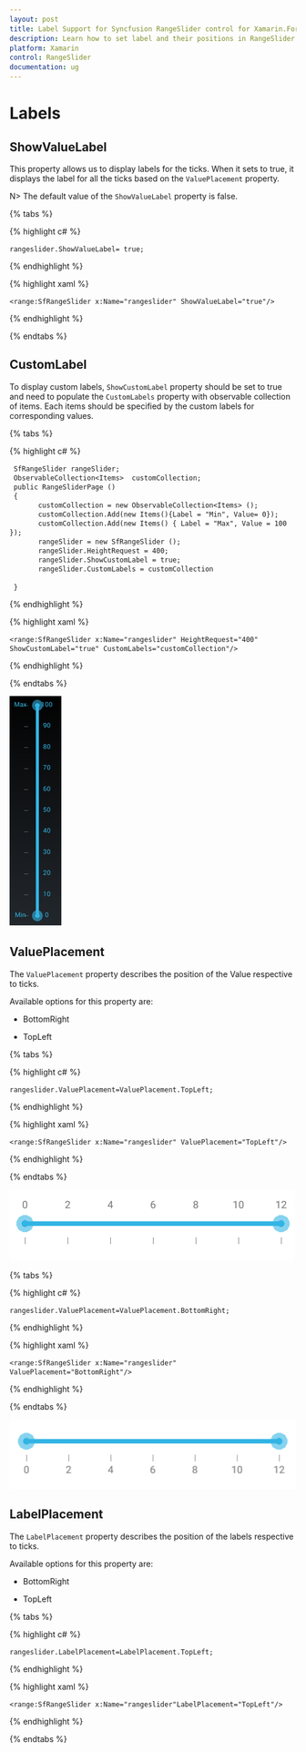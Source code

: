 ```yaml
---
layout: post
title: Label Support for Syncfusion RangeSlider control for Xamarin.Forms
description: Learn how to set label and their positions in RangeSlider control
platform: Xamarin
control: RangeSlider
documentation: ug
---
```


# Labels

## ShowValueLabel

This property allows us to display labels for the ticks. When it sets to true, it displays the label for all the ticks based on the `ValuePlacement` property.

N> The default value of the `ShowValueLabel` property is false.

{% tabs %}

{% highlight c# %}

	rangeslider.ShowValueLabel= true;

{% endhighlight %}

{% highlight xaml %}

	<range:SfRangeSlider x:Name="rangeslider" ShowValueLabel="true"/>
	
{% endhighlight %}

{% endtabs %}

## CustomLabel

To display custom labels, `ShowCustomLabel` property should be set to true and need to populate the `CustomLabels` property with observable collection of items. Each items should be specified by the custom labels for corresponding values.

{% tabs %}

{% highlight c# %}
	
	 SfRangeSlider rangeSlider; 
	 ObservableCollection<Items>  customCollection;
	 public RangeSliderPage ()
     {
       	   customCollection = new ObservableCollection<Items> ();
           customCollection.Add(new Items(){Label = "Min", Value= 0});
           customCollection.Add(new Items() { Label = "Max", Value = 100 });
           rangeSlider = new SfRangeSlider ();
           rangeSlider.HeightRequest = 400;
           rangeSlider.ShowCustomLabel = true;
           rangeSlider.CustomLabels = customCollection

	 }

{% endhighlight %}

{% highlight xaml %}

	<range:SfRangeSlider x:Name="rangeslider" HeightRequest="400" ShowCustomLabel="true" CustomLabels="customCollection"/>
	
{% endhighlight %}

{% endtabs %}

![](images/customLabel.png)


## ValuePlacement

The `ValuePlacement` property describes the position of the Value respective to ticks. 

Available options for this property are:

* BottomRight

* TopLeft

{% tabs %}

{% highlight c# %}

	rangeslider.ValuePlacement=ValuePlacement.TopLeft;

{% endhighlight %}

{% highlight xaml %}

	<range:SfRangeSlider x:Name="rangeslider" ValuePlacement="TopLeft"/>
	
{% endhighlight %}

{% endtabs %}

![](images/value-TopLeft.png)

{% tabs %}

{% highlight c# %}

	rangeslider.ValuePlacement=ValuePlacement.BottomRight;

{% endhighlight %}

{% highlight xaml %}

	<range:SfRangeSlider x:Name="rangeslider" ValuePlacement="BottomRight"/>
	
{% endhighlight %}

{% endtabs %}

![](images/Value-BottomRight.png)

## LabelPlacement

The `LabelPlacement` property describes the position of the labels respective to ticks. 

Available options for this property are:

* BottomRight

* TopLeft

{% tabs %}

{% highlight c# %}

	rangeslider.LabelPlacement=LabelPlacement.TopLeft;

{% endhighlight %}

{% highlight xaml %}

	<range:SfRangeSlider x:Name="rangeslider"LabelPlacement="TopLeft"/>
	
{% endhighlight %}

{% endtabs %}
